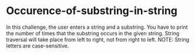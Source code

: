 # Occurence-of-substring-in-string
In this challenge, the user enters a string and a substring. You have to print the number of times that the substring occurs in the given string.  String traversal will take place from left to right, not from right to left.   NOTE: String letters are case-sensitive.
